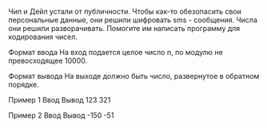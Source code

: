 Чип и Дейл устали от публичности. Чтобы как-то обезопасить свои персональные данные, они решили шифровать sms -
сообщения. Числа они решили разворачивать. Помогите им написать программу для кодирования чисел.

Формат ввода
На вход подается целое число n, по модулю не превосходящее 10000.

Формат вывода
На выходе должно быть число, развернутое в обратном порядке.

Пример 1
Ввод Вывод
123 321

Пример 2
Ввод Вывод
-150 -51
